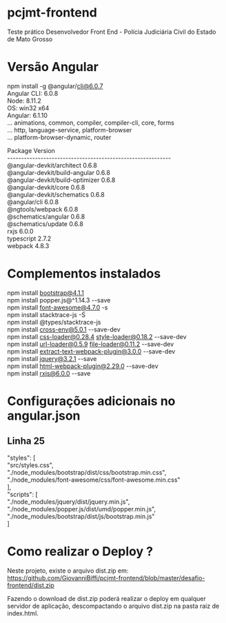 # pcjmt-frontend
 Teste prático Desenvolvedor Front End - Polícia Judiciária Civil do Estado de Mato Grosso

# Versão Angular
npm install -g @angular/cli@6.0.7   <br />
Angular CLI: 6.0.8   <br />
Node: 8.11.2   <br />
OS: win32 x64   <br />
Angular: 6.1.10   <br />
... animations, common, compiler, compiler-cli, core, forms   <br />
... http, language-service, platform-browser   <br />
... platform-browser-dynamic, router   <br />

Package                           Version   <br />
-----------------------------------------------------------   <br />
@angular-devkit/architect         0.6.8   <br />
@angular-devkit/build-angular     0.6.8   <br />
@angular-devkit/build-optimizer   0.6.8   <br />
@angular-devkit/core              0.6.8   <br />
@angular-devkit/schematics        0.6.8   <br />
@angular/cli                      6.0.8   <br />
@ngtools/webpack                  6.0.8   <br />
@schematics/angular               0.6.8   <br />
@schematics/update                0.6.8   <br />
rxjs                              6.0.0   <br />
typescript                        2.7.2   <br />
webpack                           4.8.3   <br />

# Complementos instalados
npm install bootstrap@4.1.1   <br />
npm install popper.js@^1.14.3 --save   <br />
npm install font-awesome@4.7.0 -s   <br />
npm install stacktrace-js -S   <br />
npm install @types/stacktrace-js   <br />
npm install cross-env@5.0.1 --save-dev   <br />
npm install css-loader@0.28.4 style-loader@0.18.2 --save-dev   <br />
npm install url-loader@0.5.9 file-loader@0.11.2 --save-dev   <br />
npm install extract-text-webpack-plugin@3.0.0 --save-dev   <br />
npm install jquery@3.2.1 --save   <br />
npm install html-webpack-plugin@2.29.0 --save-dev   <br />
npm install rxjs@6.0.0 --save   <br />

# Configurações adicionais no angular.json
## Linha 25
"styles": [   <br />
    "src/styles.css",   <br />
    "./node_modules/bootstrap/dist/css/bootstrap.min.css",   <br />
    "./node_modules/font-awesome/css/font-awesome.min.css"   <br />
],   <br />
"scripts": [   <br />
    "./node_modules/jquery/dist/jquery.min.js",   <br />
    "./node_modules/popper.js/dist/umd/popper.min.js",   <br />
    "./node_modules/bootstrap/dist/js/bootstrap.min.js"   <br />
]   <br />

# Como realizar o Deploy ?
Neste projeto, existe o arquivo dist.zip em:    <br />
https://github.com/GiovanniBiffi/pcjmt-frontend/blob/master/desafio-frontend/dist.zip

Fazendo o download de dist.zip poderá realizar o deploy em qualquer servidor de aplicação, descompactando o arquivo dist.zip na pasta raiz de index.html.